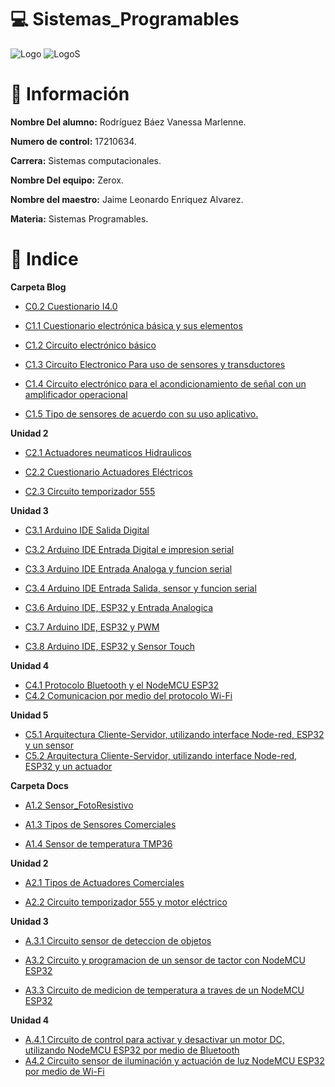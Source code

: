 # :computer: Sistemas_Programables

![Logo](img/logo_TECT.png)
![LogoS](img/LogoSistemas.png)

# :woman: Información #

**Nombre Del alumno:** Rodríguez Báez Vanessa Marlenne.

**Numero de control:** 17210634.

**Carrera:** Sistemas computacionales.

**Nombre Del equipo:** Zerox.

**Nombre del maestro:** Jaime Leonardo Enriquez Alvarez.

**Materia:** Sistemas Programables.

# :pushpin: Indice #

**Carpeta Blog**
* [C0.2 Cuestionario I4.0](blog/C0.2VanessaMarlenneRodriguezBaez_Zerox.md)

* [C1.1 Cuestionario electrónica básica y sus elementos](blog/C1.1%20VanessaMarlenneRodriguezBaez_Zerox.md)

* [C1.2 Circuito electrónico básico](blog/C1.2%20RodriguezBaezVanessaMarlenne_Zerox.md)

* [C1.3 Circuito Electronico Para uso de sensores y transductores](blog/C1.3%20VanessaMarlenneRodriguezBaez_Zerox.md)
  
* [C1.4 Circuito electrónico para el acondicionamiento de señal con un amplificador operacional](blog/C1.4%20VanessaMarlenneRodriguezBaez_Zerox.md)
  
* [C1.5  Tipo de sensores de acuerdo con su uso aplicativo.](blog/C1.5%20VanessaMarlenneRodriguezBaez_Zerox.md)

**Unidad 2**
* [C2.1 Actuadores neumaticos Hidraulicos](blog/C2.1%20VanessaMarlenneRodriguezBaez_Zerox.md)

* [C2.2 Cuestionario Actuadores Eléctricos](blog/C2.2%20VanessaMarlenneRodriguezBaez_Zerox.md)

* [C2.3  Circuito temporizador 555](blog/C2.3%20VanessaMarlenneRodriguezBaez_Zerox.md)
  
**Unidad 3**
* [C3.1 Arduino IDE Salida Digital](blog/C3.1%20VanessaMarlenneRodriguezBaez_zerox.md)

* [C3.2 Arduino IDE Entrada Digital e impresion serial](blog/C3.2%20VanessaMarlenneRodriguezBaez_zerox.md)
  
* [C3.3 Arduino IDE Entrada Analoga y funcion serial](blog/C3.3%20VanessaMarlenneRodriguezBaez_zerox.md)

* [C3.4 Arduino IDE Entrada Salida, sensor y funcion serial](blog/C3.4%20VanessaMarlenneRodriguezBaez_zerox.md)  

* [C3.6 Arduino IDE, ESP32 y Entrada Analogica](blog/C3.6%20VanessaMarlenneRodriguezBaez_Zerox.md)

* [C3.7 Arduino IDE, ESP32 y PWM](blog/C3.7%20VanessaMarlenneRodriguezBaez_Zerox.md)

* [C3.8 Arduino IDE, ESP32 y Sensor Touch](blog/C3.8%20VanessaMarlenneRodriguezBaez_Zerox.md)

**Unidad 4**
* [C4.1 Protocolo Bluetooth y el NodeMCU ESP32](blog/C4.1%20VanessaMarlenneRodriguezBaez_Zerox.md)
* [C4.2 Comunicacion por medio del protocolo Wi-Fi](blog/C4.2%20VanessaMarlenneRodriguezBaez_Zerox.md)

**Unidad 5**
* [C5.1 Arquitectura Cliente-Servidor, utilizando interface Node-red, ESP32 y un sensor](blog/C5.1%20VanessaMarlenneRodriguezBaez_Zerox.md)
* [ C5.2 Arquitectura Cliente-Servidor, utilizando interface Node-red, ESP32 y un actuador](blog/C5.2%20VanessaMarlenneRodriguezBaez_Zerox.md)
  
**Carpeta Docs**
* [A1.2 Sensor_FotoResistivo](docs/A1.2%20VanessaMarlenneRodriguezBaez_Zerox.md)

* [A1.3 Tipos de Sensores Comerciales](docs/A.1.3%20VanessaMarlenneRodriguezBaez_Zerox.md)

* [A1.4 Sensor de temperatura TMP36](docs/A1.4%20VanessaMarlenneRodriguezBaez_Zerox.md)

**Unidad 2**
* [A2.1 Tipos de Actuadores Comerciales](docs/A2.1%20VanessaMarlenneRodriguezBaez_Zerox.md)

* [A2.2 Circuito temporizador 555 y motor eléctrico](docs/A2.2%20VanessaMarlenneRodriguezBaez_Zerox.md)

**Unidad 3**
* [A.3.1 Circuito sensor de deteccion de objetos](docs/A3.1%20VanessaMarlenneRodriguezBaez_zerox.md)

* [A3.2  Circuito y programacion de un sensor de tactor con NodeMCU ESP32](docs/A3.2%20VanessaMarlenneRodriguezBaez_Zerox.md)

* [A3.3 Circuito de medicion de temperatura a traves de un NodeMCU ESP32](docs/A3.3%20VanessaMarlenneRodriguezBaez_Zerox.md)
  
**Unidad 4**
* [A.4.1 Circuito de control para activar y desactivar un motor DC, utilizando NodeMCU ESP32 por medio de Bluetooth](docs/A4.1%20VanessaMarlenneRodriguezBaez_Zerox.md)
* [A4.2 Circuito sensor de iluminación y actuación de luz NodeMCU ESP32 por medio de Wi-Fi](docs/A4.2%20VanessaMarlenneRodriguezBaez_Zerox.md)